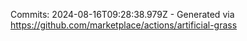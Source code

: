 Commits: 2024-08-16T09:28:38.979Z - Generated via https://github.com/marketplace/actions/artificial-grass
<br>

